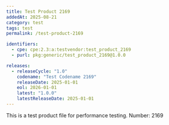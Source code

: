 ```yaml
---
title: Test Product 2169
addedAt: 2025-08-21
category: test
tags: test
permalink: /test-product-2169

identifiers:
  - cpe: cpe:2.3:a:testvendor:test_product_2169
  - purl: pkg:generic/test_product_2169@1.0.0

releases:
  - releaseCycle: "1.0"
    codename: "Test Codename 2169"
    releaseDate: 2025-01-01
    eol: 2026-01-01
    latest: "1.0.0"
    latestReleaseDate: 2025-01-01
---
```


This is a test product file for performance testing. Number: 2169
